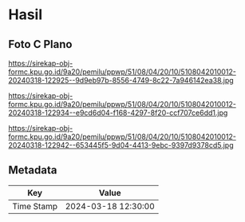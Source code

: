 # Hasil

## Foto C Plano

https://sirekap-obj-formc.kpu.go.id/9a20/pemilu/ppwp/51/08/04/20/10/5108042010012-20240318-122925--9d9eb97b-8556-4749-8c22-7a946142ea38.jpg

https://sirekap-obj-formc.kpu.go.id/9a20/pemilu/ppwp/51/08/04/20/10/5108042010012-20240318-122934--e9cd6d04-f168-4297-8f20-ccf707ce6dd1.jpg

https://sirekap-obj-formc.kpu.go.id/9a20/pemilu/ppwp/51/08/04/20/10/5108042010012-20240318-122942--653445f5-9d04-4413-9ebc-9397d9378cd5.jpg


## Metadata

| Key        | Value               |
| ---------- | ------------------- |
| Time Stamp | 2024-03-18 12:30:00 |



